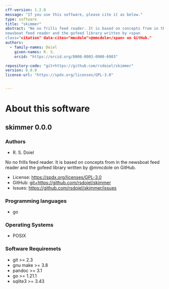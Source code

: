 ```yaml
---
cff-version: 1.2.0
message: "If you use this software, please cite it as below."
type: software
title: "skimmer"
abstract: "No no frills feed reader. It is based on concepts from in the
newsboat feed reader and the gofeed library written by <span
class="citation" data-cites="mmcdole">@mmcdole</span> on GitHub."
authors:
  - family-names: Doiel
    given-names: R. S.
    orcid: "https://orcid.org/0000-0003-0900-6903"

repository-code: "git+https://github.com/rsdoiel/skimmer"
version: 0.0.0
license-url: "https://spdx.org/licenses/GPL-3.0"


---
```


About this software
===================

## skimmer 0.0.0

### Authors

- R. S. Doiel



No no frills feed reader. It is based on concepts from in the newsboat
feed reader and the gofeed library written by <span class="citation"
data-cites="mmcdole">@mmcdole</span> on GitHub.

- License: <https://spdx.org/licenses/GPL-3.0>
- GitHub: <git+https://github.com/rsdoiel/skimmer>
- Issues: <https://github.com/rsdoiel/skimmer/issues>


### Programming languages

- go

### Operating Systems

- POSIX

### Software Requiremets

- git &gt;= 2.3
- gnu make &gt;= 3.8
- pandoc &gt;= 3.1
- go &gt;= 1.21.1
- sqlite3 &gt;= 3.43
